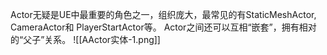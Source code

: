 Actor无疑是UE中最重要的角色之一，组织庞大，最常见的有StaticMeshActor, CameraActor和 PlayerStartActor等。
Actor之间还可以互相“嵌套”，拥有相对的“父子”关系。
![[AActor实体-1.png]]